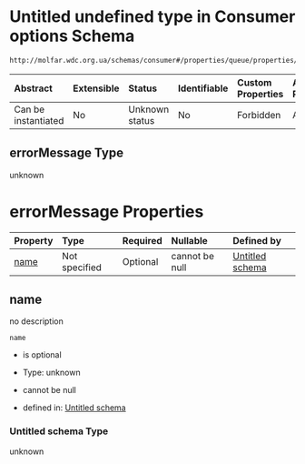 # Untitled undefined type in Consumer options Schema

```txt
http://molfar.wdc.org.ua/schemas/consumer#/properties/queue/properties/exchange/errorMessage
```



| Abstract            | Extensible | Status         | Identifiable | Custom Properties | Additional Properties | Access Restrictions | Defined In                                                                |
| :------------------ | :--------- | :------------- | :----------- | :---------------- | :-------------------- | :------------------ | :------------------------------------------------------------------------ |
| Can be instantiated | No         | Unknown status | No           | Forbidden         | Allowed               | none                | [consumer.schema.json*](json/consumer.schema.json "open original schema") |

## errorMessage Type

unknown

# errorMessage Properties

| Property      | Type          | Required | Nullable       | Defined by                                            |
| :------------ | :------------ | :------- | :------------- | :---------------------------------------------------- |
| [name](#name) | Not specified | Optional | cannot be null | [Untitled schema](undefined.md "undefined#undefined") |

## name

no description

`name`

*   is optional

*   Type: unknown

*   cannot be null

*   defined in: [Untitled schema](undefined.md "undefined#undefined")

### Untitled schema Type

unknown
